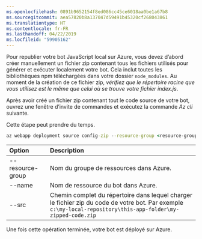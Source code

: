 ```yaml
---
ms.openlocfilehash: 0891b9652154f8ed086cc45ce6018aa0be1a67b8
ms.sourcegitcommit: aea57820b8a137047d59491b45320cf268043861
ms.translationtype: HT
ms.contentlocale: fr-FR
ms.lasthandoff: 04/22/2019
ms.locfileid: "59905162"
---
```

Pour republier votre bot JavaScript local sur Azure, vous devez d’abord créer manuellement un fichier zip contenant tous les fichiers utilisés pour générer et exécuter localement votre bot. Cela inclut toutes les bibliothèques npm téléchargées dans votre dossier `node_modules`. Au moment de la création de ce fichier zip, _vérifiez que le répertoire racine que vous utilisez est le même que celui où se trouve votre fichier index.js_.

Après avoir créé un fichier zip contenant tout le code source de votre bot, ouvrez une fenêtre d’invite de commandes et exécutez la commande _Az cli_ suivante. 

Cette étape peut prendre du temps.

```cmd
az webapp deployment source config-zip --resource-group <resource-group-name> --name <bot-resource-name> --src <directory-path>
```

| Option | Description |
|:---|:---|
| --resource-group | Nom du groupe de ressources dans Azure. |
| --name | Nom de ressource du bot dans Azure. |
| --src | Chemin complet du répertoire dans lequel charger le fichier zip du code de votre bot. Par exemple `c:\my-local-repository\this-app-folder\my-zipped-code.zip` |

Une fois cette opération terminée, votre bot est déployé sur Azure.

